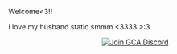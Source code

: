 Welcome<3!!

i love my husband static smmm <3333 >:3  
<p align="center">
  <a href="https://discord.gg/aKtmTn33">
    <img src="https://img.shields.io/badge/JOIN%20GCA-%23FF00FF?style=for-the-badge&logo=discord&logoColor=white" alt="Join GCA Discord" />
  </a>
</p>
